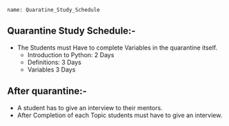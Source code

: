 ```ngMeta
name: Quaratine_Study_Schedule
```
## Quarantine Study Schedule:-
   - The Students must Have to complete Variables in the quarantine itself.
      - Introduction to Python: 2 Days
      - Definitions: 3 Days
      - Variables 3 Days

## After quarantine:-
   - A student has to give an interview to their mentors.
   - After Completion of each Topic students must have to give an interview.

